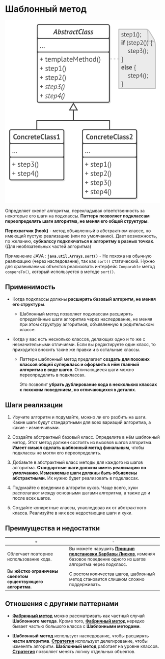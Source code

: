 # Шаблонный метод 

![UML](/src/AdditionalDocs/uml/Template_Method.png)

Определяет скелет алгоритма, перекладывая ответственность за некоторые его шаги на подклассы. **Паттерн позволяет подклассам переопределять шаги алгоритма, не меняя его общей структуры**.

**Перехватчик (hook)** - метод объявленный в абстрактном классе, но имеющий пустую реализацию (или по умолчанию). Дает возможность, по желанию, **субкалссу подключаться к алгоритму в разных точках**. (Для необязательных частей алгоритма)

Применение JAVA : **`java.util.Arrays.sort()`** - Не похожа на обычную реализацию (через наследование), так как `sort()` статический. Нужно для сравниваемых объектов реализовать интерфейс `Comparable` метод `compereTo()`, который используется в методе `sort()`.

## Применимость

 - Когда подклассы должны **расширять базовый алгоритм, не меняя его структуры**.

   - Шаблонный метод позволяет подклассам расширять определённые шаги алгоритма через наследование, не меняя при этом структуру алгоритмов, объявленную в родительском классе.

 - Когда у вас есть несколько классов, делающих одно и то же с незначительными отличиями. Если вы редактируете один класс, то приходится вносить такие же правки и в остальные классы.

   - Паттерн шаблонный метод предлагает **создать для похожих классов общий суперкласс и оформить в нём главный алгоритма в виде шагов**. Отличающиеся шаги можно переопределить в подклассах.

     Это позволит **убрать дублирование кода в нескольких классах с похожим поведением, но отличающихся в деталях**.

## Шаги реализации
1. Изучите алгоритм и подумайте, можно ли его разбить на шаги. Какие шаги будут стандартными для всех вариаций алгоритма, а какие - изменчивыми.

2. Создайте абстрактный базовый класс. Определите в нём шаблонный метод. Этот метод должен состоять из вызовов шагов алгоритма. **Имеет смысл сделать шаблонный метод финальным**, чтобы подклассы не могли его переопределить.

3. Добавьте в абстрактный класс методы для каждого из шагов алгоритма. **Стандартные шаги должны иметь реализацию по умолчанию. Изменяемые шаги должны быть объявлены абстрактными.** Их нужно будет реализовать в подклассах.

4. Подумайте о введении в алгоритм хуков. Чаще всего, хуки располагают между основными шагами алгоритма, а также до и после всех шагов.

5. Создайте конкретные классы, унаследовав их от абстрактного класса. Реализуйте в них все недостающие шаги и хуки.

## Преимущества и недостатки
 | + | - |
 | ------ | ------ |
 |Облегчает повторное использование кода. |Вы можете нарушить [**Принцип подстановки Барбары Лисков**][LSP], изменяя базовое поведение одного из шагов алгоритма через подкласс.
 |Вы **жёстко ограничены скелетом существующего алгоритма**. |С ростом количества шагов, шаблонный метод становится слишком сложно поддерживать.
 
## Отношения с другими паттернами

- [**Фабричный метод**][Factory_Method] можно рассматривать как частный случай **Шаблонного метода**. Кроме того, [**Фабричный метод**][Factory_Method] нередко бывает частью большого класса с **Шаблонными методами**.

- **Шаблонный метод** использует наследование, чтобы расширять **части алгоритма**. [**Стратегия**][Strategy] использует делегирование, чтобы изменять алгоритм. **Шаблонный метод** работает на уровне классов. [**Стратегия**][Strategy] позволяет менять логику отдельных объектов.


[LSP]: </src/AdditionalDocs/SOLID/Liskov_Substitution_principle.md>

[Abstract_Factory]: </src/Creational/Factorys/Abstract_Factory/Abstract_Factory.md>
[Factory_Method]: </src/Creational/Factorys/Factory_Method/Factory_Method.md>
[Builder]: </src/Creational/Builder/Builder.md>
[Prototype]: </src/Creational/Prototype/Prototype.md>
[Singleton]: </src/Creational/Singleton/Singleton.md>

[Adapter]: </src/Structural/Adapter/Adapter.md>
[Bridge]: </src/Structural/Bridge/Bridge.md>
[Composite]: </src/Structural/Composite/Composite.md>
[Decorator]: </src/Structural/Decorator/Decorator.md>
[Facade]: </src/Structural/Facade/Facade.md>
[Flyweight]: </src/Structural/Flyweight/Flyweight.md>
[Proxy]: </src/Structural/Proxy/Proxy.md>

[Chain_of_Responsibility]: </src/Behavioral/Chain_of_Responsibility/Chain_of_Responsibility.md>
[Command]: </src/Behavioral/Command/Command.md>
[Iterator]: </src/Behavioral/Iterator/Iterator.md>
[Mediator]: </src/Behavioral/Mediator/Mediator.md>
[Memento]: </src/Behavioral/Memento/Memento.md>
[Observer]: </src/Behavioral/Observer/Observer.md>
[State]: </src/Behavioral/State/State.md>
[Strategy]: </src/Behavioral/Strategy/Strategy.md>
[Template_Method]: </src/Behavioral/Template_Method/Template_Method.md>
[Visitor]: </src/Behavioral/Visitor/Visitor.md>
